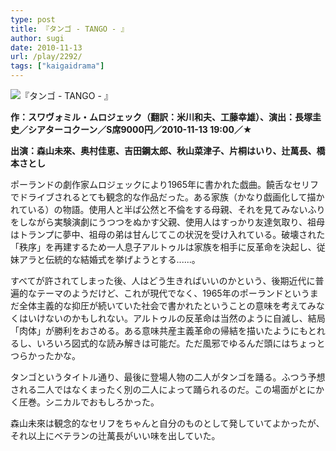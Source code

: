 ```yaml
---
type: post
title: 『タンゴ - TANGO - 』
author: sugi
date: 2010-11-13
url: /play/2292/
tags: ["kaigaidrama"]
---
```

<img src="/images/play/20101113.jpg" alt="『タンゴ - TANGO - 』" class="alignleft" />

**作：スワヴォミル・ムロジェック（翻訳：米川和夫、工藤幸雄）、演出：長塚圭史／シアターコクーン／S席9000円／2010-11-13 19:00／★**

**出演：森山未來、奥村佳恵、吉田鋼太郎、秋山菜津子、片桐はいり、辻萬長、橋本さとし**

ポーランドの劇作家ムロジェックにより1965年に書かれた戯曲。饒舌なセリフでドライブされるとても観念的な作品だった。ある家族（かなり戯画化して描かれている）の物語。使用人と半ば公然と不倫をする母親、それを見てみないふりをしながら実験演劇にうつつをぬかす父親、使用人はすっかり友達気取り、祖母はトランプに夢中、祖母の弟は甘んじてこの状況を受け入れている。破壊された「秩序」を再建するため一人息子アルトゥルは家族を相手に反革命を決起し、従妹アラと伝統的な結婚式を挙げようとする......。

すべてが許されてしまった後、人はどう生きればいいのかという、後期近代に普遍的なテーマのようだけど、これが現代でなく、1965年のポーランドというまだ全体主義的な抑圧が続いていた社会で書かれたということの意味を考えてみなくはいけないのかもしれない。アルトゥルの反革命は当然のように自滅し、結局「肉体」が勝利をおさめる。ある意味共産主義革命の帰結を描いたようにもとれるし、いろいろ図式的な読み解きは可能だ。ただ風邪でゆるんだ頭にはちょっとつらかったかな。

タンゴというタイトル通り、最後に登場人物の二人がタンゴを踊る。ふつう予想される二人ではなくまったく別の二人によって踊られるのだ。この場面がとにかく圧巻。シニカルでおもしろかった。

森山未來は観念的なセリフをちゃんと自分のものとして発していてよかったが、それ以上にベテランの辻萬長がいい味を出していた。
